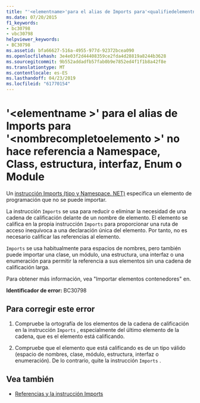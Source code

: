 ```yaml
---
title: "'<elementname>'para el alias de Imports para'<qualifiedelementname>' no hace referencia a Namespace, Class, estructura, interfaz, Enum o Module"
ms.date: 07/20/2015
f1_keywords:
- bc30798
- vbc30798
helpviewer_keywords:
- BC30798
ms.assetid: bfa66627-516a-4955-977d-92372bcea090
ms.openlocfilehash: 3e4e03f2d44408359ce2fda4d28819a8244b3628
ms.sourcegitcommit: 9b552addadfb57fab0b9e7852ed4f1f1b8a42f8e
ms.translationtype: MT
ms.contentlocale: es-ES
ms.lasthandoff: 04/23/2019
ms.locfileid: "61770154"
---
```

# <a name="elementname-for-the-imports-alias-to-qualifiedelementname-does-not-refer-to-a-namespace-class-structure-interface-enum-or-module"></a>'\<elementname >' para el alias de Imports para '\<nombrecompletoelemento >' no hace referencia a Namespace, Class, estructura, interfaz, Enum o Module
Un [instrucción Imports (tipo y Namespace. NET)](../../visual-basic/language-reference/statements/imports-statement-net-namespace-and-type.md) especifica un elemento de programación que no se puede importar.  
  
 La instrucción `Imports` se usa para reducir o eliminar la necesidad de una cadena de calificación delante de un nombre de elemento. El elemento se califica en la propia instrucción `Imports` para proporcionar una ruta de acceso inequívoca a una declaración única del elemento. Por tanto, no es necesario calificar las referencias al elemento.  
  
 `Imports` se usa habitualmente para espacios de nombres, pero también puede importar una clase, un módulo, una estructura, una interfaz o una enumeración para permitir la referencia a sus elementos sin una cadena de calificación larga.  
  
 Para obtener más información, vea "Importar elementos contenedores" en.  
  
 **Identificador de error:** BC30798  
  
## <a name="to-correct-this-error"></a>Para corregir este error  
  
1. Compruebe la ortografía de los elementos de la cadena de calificación en la instrucción `Imports` , especialmente del último elemento de la cadena, que es el elemento está calificando.  
  
2. Compruebe que el elemento que está calificando es de un tipo válido (espacio de nombres, clase, módulo, estructura, interfaz o enumeración). De lo contrario, quite la instrucción `Imports` .  
  
## <a name="see-also"></a>Vea también

- [Referencias y la instrucción Imports](../../visual-basic/programming-guide/program-structure/references-and-the-imports-statement.md)
